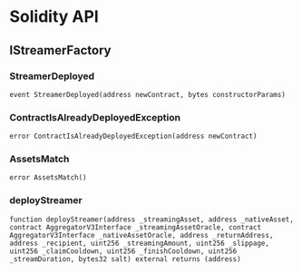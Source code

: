 # Solidity API

## IStreamerFactory

### StreamerDeployed

```solidity
event StreamerDeployed(address newContract, bytes constructorParams)
```

### ContractIsAlreadyDeployedException

```solidity
error ContractIsAlreadyDeployedException(address newContract)
```

### AssetsMatch

```solidity
error AssetsMatch()
```

### deployStreamer

```solidity
function deployStreamer(address _streamingAsset, address _nativeAsset, contract AggregatorV3Interface _streamingAssetOracle, contract AggregatorV3Interface _nativeAssetOracle, address _returnAddress, address _recipient, uint256 _streamingAmount, uint256 _slippage, uint256 _claimCooldown, uint256 _finishCooldown, uint256 _streamDuration, bytes32 salt) external returns (address)
```


